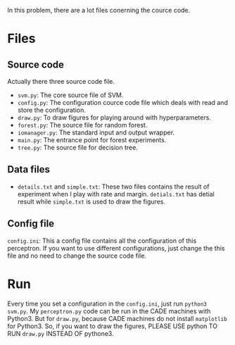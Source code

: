 In this problem, there are a lot files conerning the cource code.

# Files

## Source code

Actually there three source code file.

- ``svm.py``: The core source file of SVM.
- ``config.py``: The configuration cource code file which deals with read and store the configuration.
- ``draw.py``: To draw figures for playing around with hyperparameters.
- ``forest.py``: The source file for random forest.
- ``iomanager.py``: The standard input and output wrapper.
- ``main.py``: The entrance point for forest experiments.
- ``tree.py``: The source file for decision tree.


## Data files

- ``details.txt`` and ``simple.txt``: These two files contains the result of experiment when I play with rate and margin. ``detials.txt`` has detial result while ``simple.txt`` is used to draw the figures.


## Config file

``config.ini``: This a config file contains all the configuration of this perceptron. If you want to use different configurations, just change the this file and no need to change the source code file.


# Run

Every time you set a configuration in the ``config.ini``, just run ``python3 svm.py``.
My ``perceptron.py`` code can be run in the CADE machines with Python3.
But for ``draw.py``, because CADE machines do not install ``matplotlib`` for Python3.
So, if you want to draw the figures, PLEASE USE python TO RUN ``draw.py`` INSTEAD OF pythone3.
